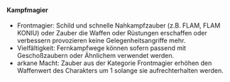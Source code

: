 #### Kampfmagier

* Frontmagier: Schild und schnelle Nahkampfzauber (z.B. FLAM, FLAM KONIU) oder Zauber die Waffen oder Rüstungen
erschaffen oder verbessern provozieren keine Gelegenheitsangriffe mehr.
* Vielfältigkeit: Fernkampfwege können sofern passend mit Geschoßzaubern oder Ähnlichem verwendet werden.
* arkane Macht: Zauber aus der Kategorie Frontmagier erhöhen den Waffenwert des Charakters um 1 solange sie
aufrechterhalten werden.
